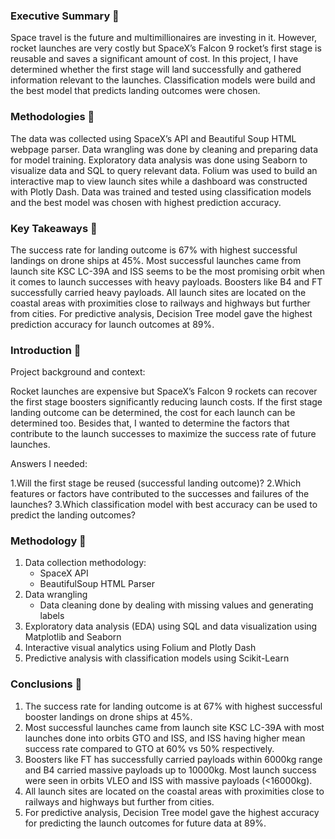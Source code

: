 ### Executive Summary 🚀 

Space travel is the future and multimillionaires are investing in it. However, rocket launches are very costly but SpaceX’s Falcon 9 rocket’s first stage is reusable and saves a significant amount of cost. In this project, I have determined whether the first stage will land successfully and gathered information relevant to the launches. Classification models were build and the best model that predicts landing outcomes were chosen.

### Methodologies 🚀 

The data was collected using SpaceX’s API and Beautiful Soup HTML webpage parser. Data wrangling was done by cleaning and preparing data for model training. Exploratory data analysis was done using Seaborn to visualize data and SQL to query relevant data. Folium was used to build an interactive map to view launch sites while a dashboard was constructed with Plotly Dash. Data was trained and tested using classification models and the best model was chosen with highest prediction accuracy.

### Key Takeaways 🚀 

The success rate for landing outcome is 67% with highest successful landings on drone ships at 45%. Most successful launches came from launch site KSC LC-39A and ISS seems to be the most promising orbit when it comes to launch successes with heavy payloads. Boosters like B4 and FT successfully carried heavy payloads. All launch sites are located on the coastal areas with proximities close to railways and highways but further from cities. For predictive analysis, Decision Tree model gave the highest prediction accuracy for launch outcomes at 89%.
 

### Introduction 🚀 

Project background and context:

Rocket launches are expensive but SpaceX’s Falcon 9 rockets can recover the first stage boosters significantly reducing launch costs. If the first stage landing outcome can be determined, the cost for each launch can be determined too. Besides that, I wanted to determine the factors that contribute to the launch successes to maximize the success rate of future launches.

Answers I needed:

1.Will the first stage be reused (successful landing outcome)?
2.Which features or factors have contributed to the successes and failures of the launches?
3.Which classification model with best accuracy can be used to predict the landing outcomes?
 
### Methodology 🚀 

1. Data collection methodology:
   - SpaceX API
   - BeautifulSoup HTML Parser           
2. Data wrangling
    - Data cleaning done by dealing with missing values and generating labels
3. Exploratory data analysis (EDA) using SQL and data visualization using Matplotlib and Seaborn
4. Interactive visual analytics using Folium and Plotly Dash
5. Predictive analysis with classification models using Scikit-Learn


### Conclusions 🚀 

1. The success rate for landing outcome is at 67% with highest successful booster landings on drone ships at 45%.
2. Most successful launches came from launch site KSC LC-39A with most launches done into orbits GTO and ISS, and ISS having higher mean success rate compared to GTO at 60% vs 50% respectively. 
3. Boosters like FT has successfully carried payloads within 6000kg range and B4 carried massive payloads up to 10000kg. Most launch success were seen in orbits VLEO and ISS with massive payloads (<16000kg).
4. All launch sites are located on the coastal areas with proximities close to railways and highways but further from cities. 
5. For predictive analysis, Decision Tree model gave the highest accuracy for predicting the launch outcomes for future data at 89%.



 
